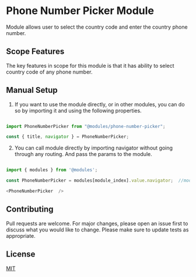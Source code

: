 # Phone Number Picker Module
Module allows user to select the country code and enter the country phone number. 

## Scope Features
The key features in scope for this module is that it has ability to select country code of any phone number.

## Manual Setup

1. If you want to use the module directly, or in other modules, you can do so by importing it and using the following properties.

```javascript

import PhoneNumberPicker from "@modules/phone-number-picker";

const { title, navigator } = PhoneNumberPicker;

```

2. You can call module directly by importing navigator without going through any routing. And pass the params to the module.

```javascript

import { modules } from '@modules';

const PhoneNumberPicker = modules[module_index].value.navigator;  //module_index : position of the module in modules folder

<PhoneNumberPicker  />

```
## Contributing

Pull requests are welcome. For major changes, please open an issue first to discuss what you would like to change.
Please make sure to update tests as appropriate.

## License

[MIT](https://choosealicense.com/licenses/mit/)
